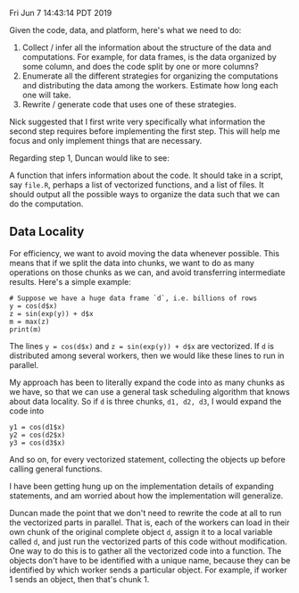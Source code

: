 Fri Jun  7 14:43:14 PDT 2019

Given the code, data, and platform, here's what we need to do:

1. Collect / infer all the information about the structure of the data and computations.
    For example, for data frames, is the data organized by some column, and does the code split by one or more columns?
2. Enumerate all the different strategies for organizing the computations and distributing the data among the workers.
    Estimate how long each one will take.
3. Rewrite / generate code that uses one of these strategies.

Nick suggested that I first write very specifically what information the second step requires before implementing the first step.
This will help me focus and only implement things that are necessary.

Regarding step 1, Duncan would like to see:

A function that infers information about the code.
It should take in a script, say `file.R`, perhaps a list of vectorized functions, and a list of files.
It should output all the possible ways to organize the data such that we can do the computation.


## Data Locality

For efficiency, we want to avoid moving the data whenever possible.
This means that if we split the data into chunks, we want to do as many operations on those chunks as we can, and avoid transferring intermediate results.
Here's a simple example:
```{r}
# Suppose we have a huge data frame `d`, i.e. billions of rows
y = cos(d$x)
z = sin(exp(y)) + d$x
m = max(z)
print(m)
```

The lines `y = cos(d$x)` and `z = sin(exp(y)) + d$x` are vectorized.
If `d` is distributed among several workers, then we would like these lines to run in parallel.

My approach has been to literally expand the code into as many chunks as we have, so that we can use a general task scheduling algorithm that knows about data locality.
So if `d` is three chunks, `d1, d2, d3`, I would expand the code into
```{r}
y1 = cos(d1$x)
y2 = cos(d2$x)
y3 = cos(d3$x)
```
And so on, for every vectorized statement, collecting the objects up before calling general functions.

I have been getting hung up on the implementation details of expanding statements, and am worried about how the implementation will generalize.

Duncan made the point that we don't need to rewrite the code at all to run the vectorized parts in parallel.
That is, each of the workers can load in their own chunk of the original complete object `d`, assign it to a local variable called `d`, and just run the vectorized parts of this code without modification.
One way to do this is to gather all the vectorized code into a function.
The objects don't have to be identified with a unique name, because they can be identified by which worker sends a particular object.
For example, if worker 1 sends an object, then that's chunk 1.
